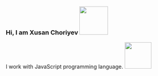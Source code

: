 ### Hi, I am Xusan Choriyev  <img src="https://i.giphy.com/media/gM5qFksULw54NMWyry/giphy.webp" width="75px"></img>
I work with JavaScript programming language. <img src="https://upload.wikimedia.org/wikipedia/commons/thumb/6/6a/JavaScript-logo.png/800px-JavaScript-logo.png" width="70px"></img>


